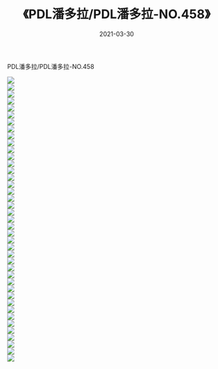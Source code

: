 ﻿---
layout: post
title:  《PDL潘多拉/PDL潘多拉-NO.458》
date:   2021-03-30
img: http://pic.660000.xyz/1:/网络美图/2021/PDL潘多拉/PDL潘多拉-NO.458/000.jpg
categories: [美女, 清纯, 唯美]
---

PDL潘多拉/PDL潘多拉-NO.458

 ![](http://pic.660000.xyz/1:/网络美图/2021/PDL潘多拉/PDL潘多拉-NO.458/001.jpg) <br>![](http://pic.660000.xyz/1:/网络美图/2021/PDL潘多拉/PDL潘多拉-NO.458/002.jpg) <br>![](http://pic.660000.xyz/1:/网络美图/2021/PDL潘多拉/PDL潘多拉-NO.458/003.jpg) <br>![](http://pic.660000.xyz/1:/网络美图/2021/PDL潘多拉/PDL潘多拉-NO.458/004.jpg) <br>![](http://pic.660000.xyz/1:/网络美图/2021/PDL潘多拉/PDL潘多拉-NO.458/005.jpg) <br>![](http://pic.660000.xyz/1:/网络美图/2021/PDL潘多拉/PDL潘多拉-NO.458/006.jpg) <br>![](http://pic.660000.xyz/1:/网络美图/2021/PDL潘多拉/PDL潘多拉-NO.458/007.jpg) <br>![](http://pic.660000.xyz/1:/网络美图/2021/PDL潘多拉/PDL潘多拉-NO.458/008.jpg) <br>![](http://pic.660000.xyz/1:/网络美图/2021/PDL潘多拉/PDL潘多拉-NO.458/009.jpg) <br>![](http://pic.660000.xyz/1:/网络美图/2021/PDL潘多拉/PDL潘多拉-NO.458/010.jpg) <br>![](http://pic.660000.xyz/1:/网络美图/2021/PDL潘多拉/PDL潘多拉-NO.458/011.jpg) <br>![](http://pic.660000.xyz/1:/网络美图/2021/PDL潘多拉/PDL潘多拉-NO.458/012.jpg) <br>![](http://pic.660000.xyz/1:/网络美图/2021/PDL潘多拉/PDL潘多拉-NO.458/013.jpg) <br>![](http://pic.660000.xyz/1:/网络美图/2021/PDL潘多拉/PDL潘多拉-NO.458/014.jpg) <br>![](http://pic.660000.xyz/1:/网络美图/2021/PDL潘多拉/PDL潘多拉-NO.458/015.jpg) <br>![](http://pic.660000.xyz/1:/网络美图/2021/PDL潘多拉/PDL潘多拉-NO.458/016.jpg) <br>![](http://pic.660000.xyz/1:/网络美图/2021/PDL潘多拉/PDL潘多拉-NO.458/017.jpg) <br>![](http://pic.660000.xyz/1:/网络美图/2021/PDL潘多拉/PDL潘多拉-NO.458/018.jpg) <br>![](http://pic.660000.xyz/1:/网络美图/2021/PDL潘多拉/PDL潘多拉-NO.458/019.jpg) <br>![](http://pic.660000.xyz/1:/网络美图/2021/PDL潘多拉/PDL潘多拉-NO.458/020.jpg) <br>![](http://pic.660000.xyz/1:/网络美图/2021/PDL潘多拉/PDL潘多拉-NO.458/021.jpg) <br>![](http://pic.660000.xyz/1:/网络美图/2021/PDL潘多拉/PDL潘多拉-NO.458/022.jpg) <br>![](http://pic.660000.xyz/1:/网络美图/2021/PDL潘多拉/PDL潘多拉-NO.458/023.jpg) <br>![](http://pic.660000.xyz/1:/网络美图/2021/PDL潘多拉/PDL潘多拉-NO.458/024.jpg) <br>![](http://pic.660000.xyz/1:/网络美图/2021/PDL潘多拉/PDL潘多拉-NO.458/025.jpg) <br>![](http://pic.660000.xyz/1:/网络美图/2021/PDL潘多拉/PDL潘多拉-NO.458/026.jpg) <br>![](http://pic.660000.xyz/1:/网络美图/2021/PDL潘多拉/PDL潘多拉-NO.458/027.jpg) <br>![](http://pic.660000.xyz/1:/网络美图/2021/PDL潘多拉/PDL潘多拉-NO.458/028.jpg) <br>![](http://pic.660000.xyz/1:/网络美图/2021/PDL潘多拉/PDL潘多拉-NO.458/029.jpg) <br>![](http://pic.660000.xyz/1:/网络美图/2021/PDL潘多拉/PDL潘多拉-NO.458/030.jpg) <br>![](http://pic.660000.xyz/1:/网络美图/2021/PDL潘多拉/PDL潘多拉-NO.458/031.jpg) <br>![](http://pic.660000.xyz/1:/网络美图/2021/PDL潘多拉/PDL潘多拉-NO.458/032.jpg) <br>![](http://pic.660000.xyz/1:/网络美图/2021/PDL潘多拉/PDL潘多拉-NO.458/033.jpg) <br>![](http://pic.660000.xyz/1:/网络美图/2021/PDL潘多拉/PDL潘多拉-NO.458/034.jpg) <br>![](http://pic.660000.xyz/1:/网络美图/2021/PDL潘多拉/PDL潘多拉-NO.458/035.jpg) <br>![](http://pic.660000.xyz/1:/网络美图/2021/PDL潘多拉/PDL潘多拉-NO.458/036.jpg) <br>![](http://pic.660000.xyz/1:/网络美图/2021/PDL潘多拉/PDL潘多拉-NO.458/037.jpg) <br>![](http://pic.660000.xyz/1:/网络美图/2021/PDL潘多拉/PDL潘多拉-NO.458/038.jpg) <br>![](http://pic.660000.xyz/1:/网络美图/2021/PDL潘多拉/PDL潘多拉-NO.458/039.jpg) <br>![](http://pic.660000.xyz/1:/网络美图/2021/PDL潘多拉/PDL潘多拉-NO.458/040.jpg) <br>![](http://pic.660000.xyz/1:/网络美图/2021/PDL潘多拉/PDL潘多拉-NO.458/041.jpg) <br>